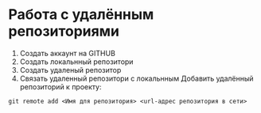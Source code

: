 # Работа с удалённым репозиториями
 1. Создать аккаунт на  GITHUB
 2. Создать  локальнный  репозитори
 3. Создать  удаленый  репозитор
 4. Связать  удаленный  репозитори  с локальнным 
 Добавить удалённый репозиторий к проекту: 
 ```
git remote add <Имя для репозитория> <url-адрес репозитория в сети>
```
